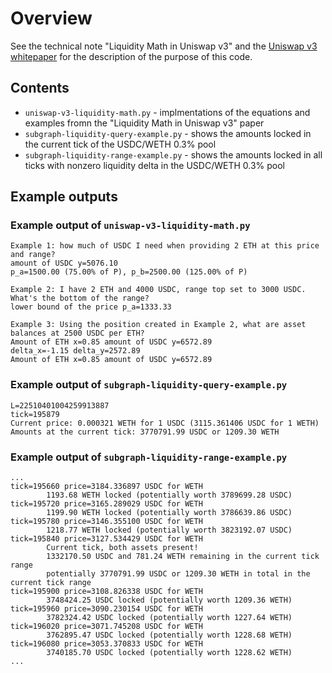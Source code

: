 # Overview

See the technical note "Liquidity Math in Uniswap v3" and the [Uniswap v3 whitepaper](https://uniswap.org/whitepaper-v3.pdf) for the description of the purpose of this code.

## Contents

* `uniswap-v3-liquidity-math.py` - implmentations of the equations and examples fromn the "Liquidity Math in Uniswap v3" paper
* `subgraph-liquidity-query-example.py` - shows the amounts locked in the current tick of the USDC/WETH 0.3% pool
* `subgraph-liquidity-range-example.py` - shows the amounts locked in all ticks with nonzero liquidity delta in the USDC/WETH 0.3% pool

## Example outputs

### Example output of `uniswap-v3-liquidity-math.py`

```
Example 1: how much of USDC I need when providing 2 ETH at this price and range?
amount of USDC y=5076.10
p_a=1500.00 (75.00% of P), p_b=2500.00 (125.00% of P)

Example 2: I have 2 ETH and 4000 USDC, range top set to 3000 USDC. What's the bottom of the range?
lower bound of the price p_a=1333.33

Example 3: Using the position created in Example 2, what are asset balances at 2500 USDC per ETH?
Amount of ETH x=0.85 amount of USDC y=6572.89
delta_x=-1.15 delta_y=2572.89
Amount of ETH x=0.85 amount of USDC y=6572.89
```

### Example output of `subgraph-liquidity-query-example.py`

```
L=22510401004259913887
tick=195879
Current price: 0.000321 WETH for 1 USDC (3115.361406 USDC for 1 WETH)
Amounts at the current tick: 3770791.99 USDC or 1209.30 WETH
```

### Example output of `subgraph-liquidity-range-example.py`

```
...
tick=195660 price=3184.336897 USDC for WETH
        1193.68 WETH locked (potentially worth 3789699.28 USDC)
tick=195720 price=3165.289029 USDC for WETH
        1199.90 WETH locked (potentially worth 3786639.86 USDC)
tick=195780 price=3146.355100 USDC for WETH
        1218.77 WETH locked (potentially worth 3823192.07 USDC)
tick=195840 price=3127.534429 USDC for WETH
        Current tick, both assets present!
        1332170.50 USDC and 781.24 WETH remaining in the current tick range
        potentially 3770791.99 USDC or 1209.30 WETH in total in the current tick range
tick=195900 price=3108.826338 USDC for WETH
        3748424.25 USDC locked (potentially worth 1209.36 WETH)
tick=195960 price=3090.230154 USDC for WETH
        3782324.42 USDC locked (potentially worth 1227.64 WETH)
tick=196020 price=3071.745208 USDC for WETH
        3762895.47 USDC locked (potentially worth 1228.68 WETH)
tick=196080 price=3053.370833 USDC for WETH
        3740185.70 USDC locked (potentially worth 1228.62 WETH)
...
```
